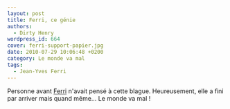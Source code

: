 ```yaml
---
layout: post
title: Ferri, ce génie
authors:
  - Dirty Henry
wordpress_id: 664
cover: ferri-support-papier.jpg
date: 2010-07-29 10:06:48 +0200
category: Le monde va mal
tags:
  - Jean-Yves Ferri
---
```


Personne avant [Ferri][1] n'avait pensé à cette blague. Heureusement, elle a
fini par arriver mais quand même… Le monde va mal !

[1]: https://fr.wikipedia.org/wiki/Jean-Yves_Ferri
